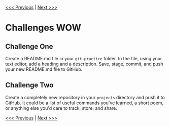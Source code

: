 [<<< Previous](cloning.md) | [Next >>>](summary.md)

# Challenges WOW

## Challenge One

Create a README.md file in your `git-practice` folder. In the file, using your text editor, add a heading and a description. Save, stage, commit, and push your new README.md file to GitHub.

## Challenge Two

Create a completely new repository in your `projects` directory and push it to GitHub. It could be a list of useful commands you've learned, a short poem, or anything else you'd care to track, store, and share.

[<<< Previous](cloning.md) | [Next >>>](summary.md)



